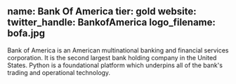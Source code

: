 name: Bank Of America
tier: gold
website:
twitter_handle: BankofAmerica
logo_filename: bofa.jpg
---
Bank of America is an American multinational banking and financial services
corporation. It is the second largest bank holding company in the United
States. Python is a foundational platform which underpins all of the bank's
trading and operational technology.

